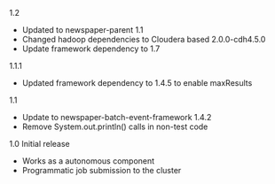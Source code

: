 1.2
* Updated to newspaper-parent 1.1
* Changed hadoop dependencies to Cloudera based 2.0.0-cdh4.5.0 
* Update framework dependency to 1.7

1.1.1 
* Updated framework dependency to 1.4.5 to enable maxResults

1.1
* Update to newspaper-batch-event-framework 1.4.2
* Remove System.out.println() calls in non-test code

1.0
Initial release
 - Works as a autonomous component
 - Programmatic job submission to the cluster
